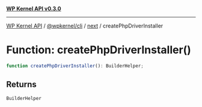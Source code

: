 [**WP Kernel API v0.3.0**](../../../../../README.md)

---

[WP Kernel API](../../../../../README.md) / [@wpkernel/cli](../../../README.md) / [next](../README.md) / createPhpDriverInstaller

# Function: createPhpDriverInstaller()

```ts
function createPhpDriverInstaller(): BuilderHelper;
```

## Returns

`BuilderHelper`

